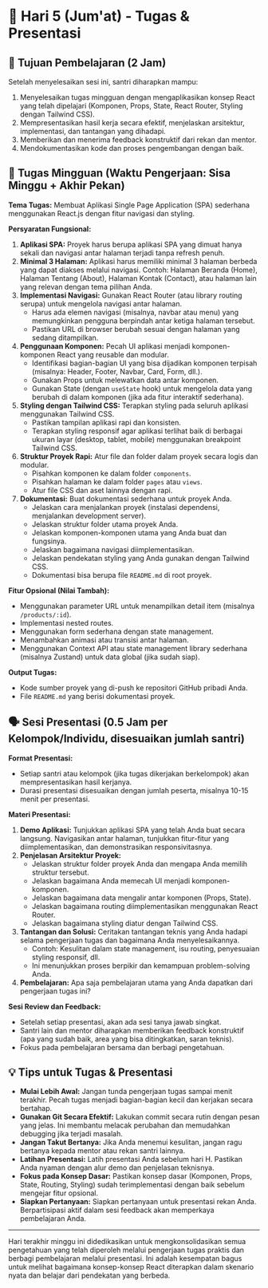 # 📆 Hari 5 (Jum'at) - Tugas & Presentasi

## 🎯 Tujuan Pembelajaran (2 Jam)
Setelah menyelesaikan sesi ini, santri diharapkan mampu:
1. Menyelesaikan tugas mingguan dengan mengaplikasikan konsep React yang telah dipelajari (Komponen, Props, State, React Router, Styling dengan Tailwind CSS).
2. Mempresentasikan hasil kerja secara efektif, menjelaskan arsitektur, implementasi, dan tantangan yang dihadapi.
3. Memberikan dan menerima feedback konstruktif dari rekan dan mentor.
4. Mendokumentasikan kode dan proses pengembangan dengan baik.

## 📝 Tugas Mingguan (Waktu Pengerjaan: Sisa Minggu + Akhir Pekan)

**Tema Tugas:** Membuat Aplikasi Single Page Application (SPA) sederhana menggunakan React.js dengan fitur navigasi dan styling.

**Persyaratan Fungsional:**
1.  **Aplikasi SPA:** Proyek harus berupa aplikasi SPA yang dimuat hanya sekali dan navigasi antar halaman terjadi tanpa refresh penuh.
2.  **Minimal 3 Halaman:** Aplikasi harus memiliki minimal 3 halaman berbeda yang dapat diakses melalui navigasi. Contoh: Halaman Beranda (Home), Halaman Tentang (About), Halaman Kontak (Contact), atau halaman lain yang relevan dengan tema pilihan Anda.
3.  **Implementasi Navigasi:** Gunakan React Router (atau library routing serupa) untuk mengelola navigasi antar halaman.
    - Harus ada elemen navigasi (misalnya, navbar atau menu) yang memungkinkan pengguna berpindah antar ketiga halaman tersebut.
    - Pastikan URL di browser berubah sesuai dengan halaman yang sedang ditampilkan.
4.  **Penggunaan Komponen:** Pecah UI aplikasi menjadi komponen-komponen React yang reusable dan modular.
    - Identifikasi bagian-bagian UI yang bisa dijadikan komponen terpisah (misalnya: Header, Footer, Navbar, Card, Form, dll.).
    - Gunakan Props untuk melewatkan data antar komponen.
    - Gunakan State (dengan `useState` hook) untuk mengelola data yang berubah di dalam komponen (jika ada fitur interaktif sederhana).
5.  **Styling dengan Tailwind CSS:** Terapkan styling pada seluruh aplikasi menggunakan Tailwind CSS.
    - Pastikan tampilan aplikasi rapi dan konsisten.
    - Terapkan styling responsif agar aplikasi terlihat baik di berbagai ukuran layar (desktop, tablet, mobile) menggunakan breakpoint Tailwind CSS.
6.  **Struktur Proyek Rapi:** Atur file dan folder dalam proyek secara logis dan modular.
    - Pisahkan komponen ke dalam folder `components`.
    - Pisahkan halaman ke dalam folder `pages` atau `views`.
    - Atur file CSS dan aset lainnya dengan rapi.
7.  **Dokumentasi:** Buat dokumentasi sederhana untuk proyek Anda.
    - Jelaskan cara menjalankan proyek (instalasi dependensi, menjalankan development server).
    - Jelaskan struktur folder utama proyek Anda.
    - Jelaskan komponen-komponen utama yang Anda buat dan fungsinya.
    - Jelaskan bagaimana navigasi diimplementasikan.
    - Jelaskan pendekatan styling yang Anda gunakan dengan Tailwind CSS.
    - Dokumentasi bisa berupa file `README.md` di root proyek.

**Fitur Opsional (Nilai Tambah):**
- Menggunakan parameter URL untuk menampilkan detail item (misalnya `/products/:id`).
- Implementasi nested routes.
- Menggunakan form sederhana dengan state management.
- Menambahkan animasi atau transisi antar halaman.
- Menggunakan Context API atau state management library sederhana (misalnya Zustand) untuk data global (jika sudah siap).

**Output Tugas:**
- Kode sumber proyek yang di-push ke repositori GitHub pribadi Anda.
- File `README.md` yang berisi dokumentasi proyek.

## 🗣️ Sesi Presentasi (0.5 Jam per Kelompok/Individu, disesuaikan jumlah santri)

**Format Presentasi:**
- Setiap santri atau kelompok (jika tugas dikerjakan berkelompok) akan mempresentasikan hasil kerjanya.
- Durasi presentasi disesuaikan dengan jumlah peserta, misalnya 10-15 menit per presentasi.

**Materi Presentasi:**
1.  **Demo Aplikasi:** Tunjukkan aplikasi SPA yang telah Anda buat secara langsung. Navigasikan antar halaman, tunjukkan fitur-fitur yang diimplementasikan, dan demonstrasikan responsivitasnya.
2.  **Penjelasan Arsitektur Proyek:**
    - Jelaskan struktur folder proyek Anda dan mengapa Anda memilih struktur tersebut.
    - Jelaskan bagaimana Anda memecah UI menjadi komponen-komponen.
    - Jelaskan bagaimana data mengalir antar komponen (Props, State).
    - Jelaskan bagaimana routing diimplementasikan menggunakan React Router.
    - Jelaskan bagaimana styling diatur dengan Tailwind CSS.
3.  **Tantangan dan Solusi:** Ceritakan tantangan teknis yang Anda hadapi selama pengerjaan tugas dan bagaimana Anda menyelesaikannya.
    - Contoh: Kesulitan dalam state management, isu routing, penyesuaian styling responsif, dll.
    - Ini menunjukkan proses berpikir dan kemampuan problem-solving Anda.
4.  **Pembelajaran:** Apa saja pembelajaran utama yang Anda dapatkan dari pengerjaan tugas ini?

**Sesi Review dan Feedback:**
- Setelah setiap presentasi, akan ada sesi tanya jawab singkat.
- Santri lain dan mentor diharapkan memberikan feedback konstruktif (apa yang sudah baik, area yang bisa ditingkatkan, saran teknis).
- Fokus pada pembelajaran bersama dan berbagi pengetahuan.

## 💡 Tips untuk Tugas & Presentasi
- **Mulai Lebih Awal:** Jangan tunda pengerjaan tugas sampai menit terakhir. Pecah tugas menjadi bagian-bagian kecil dan kerjakan secara bertahap.
- **Gunakan Git Secara Efektif:** Lakukan commit secara rutin dengan pesan yang jelas. Ini membantu melacak perubahan dan memudahkan debugging jika terjadi masalah.
- **Jangan Takut Bertanya:** Jika Anda menemui kesulitan, jangan ragu bertanya kepada mentor atau rekan santri lainnya.
- **Latihan Presentasi:** Latih presentasi Anda sebelum hari H. Pastikan Anda nyaman dengan alur demo dan penjelasan teknisnya.
- **Fokus pada Konsep Dasar:** Pastikan konsep dasar (Komponen, Props, State, Routing, Styling) sudah terimplementasi dengan baik sebelum mengejar fitur opsional.
- **Siapkan Pertanyaan:** Siapkan pertanyaan untuk presentasi rekan Anda. Berpartisipasi aktif dalam sesi feedback akan memperkaya pembelajaran Anda.

---

Hari terakhir minggu ini didedikasikan untuk mengkonsolidasikan semua pengetahuan yang telah diperoleh melalui pengerjaan tugas praktis dan berbagi pembelajaran melalui presentasi. Ini adalah kesempatan bagus untuk melihat bagaimana konsep-konsep React diterapkan dalam skenario nyata dan belajar dari pendekatan yang berbeda.